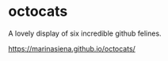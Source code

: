 # octocats
A lovely display of six incredible github felines.

https://marinasiena.github.io/octocats/
